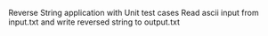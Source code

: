 Reverse String application with Unit test cases
Read ascii input from input.txt and write reversed string to output.txt
